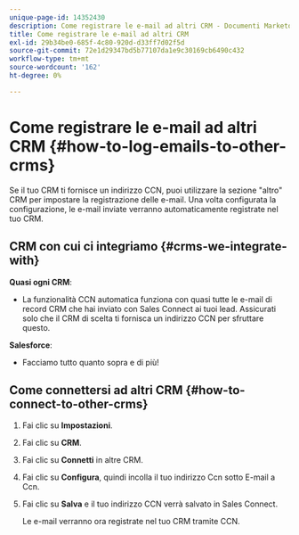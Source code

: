 ```yaml
---
unique-page-id: 14352430
description: Come registrare le e-mail ad altri CRM - Documenti Marketo - Documentazione del prodotto
title: Come registrare le e-mail ad altri CRM
exl-id: 29b34be0-685f-4c80-920d-d33ff7d02f5d
source-git-commit: 72e1d29347bd5b77107da1e9c30169cb6490c432
workflow-type: tm+mt
source-wordcount: '162'
ht-degree: 0%

---
```


# Come registrare le e-mail ad altri CRM {#how-to-log-emails-to-other-crms}

Se il tuo CRM ti fornisce un indirizzo CCN, puoi utilizzare la sezione &quot;altro&quot; CRM per impostare la registrazione delle e-mail. Una volta configurata la configurazione, le e-mail inviate verranno automaticamente registrate nel tuo CRM.

## CRM con cui ci integriamo {#crms-we-integrate-with}

**Quasi ogni CRM**:

* La funzionalità CCN automatica funziona con quasi tutte le e-mail di record CRM che hai inviato con Sales Connect ai tuoi lead. Assicurati solo che il CRM di scelta ti fornisca un indirizzo CCN per sfruttare questo.

**Salesforce**:

* Facciamo tutto quanto sopra e di più!

## Come connettersi ad altri CRM {#how-to-connect-to-other-crms}

1. Fai clic su **Impostazioni**.
1. Fai clic su **CRM**.
1. Fai clic su **Connetti** in altre CRM.
1. Fai clic su **Configura**, quindi incolla il tuo indirizzo Ccn sotto E-mail a Ccn.
1. Fai clic su **Salva** e il tuo indirizzo CCN verrà salvato in Sales Connect.

   Le e-mail verranno ora registrate nel tuo CRM tramite CCN.
